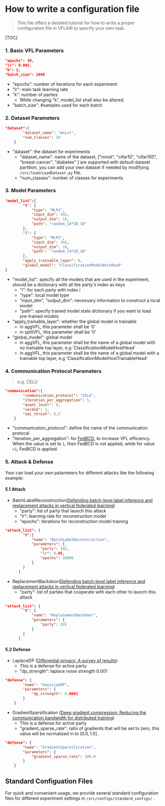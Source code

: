 # How to write a configuration file

> This file offers a detailed tutorial for how to write a proper configuration file in VFLAIR to specify your own task.

[TOC]

### 1. Basic VFL Parameters

```json
"epochs": 30,
"lr": 0.005,
"k": 2,
"batch_size": 2048
```

- "epochs": number of iterations for each experiment
- "lr": main task learning rate
- "k": number of parties
  - While changing "k", model_list shall also be altered.
- "batch_size": #samples used for each batch



### 2. Dataset Parameters

```json
"dataset":{
        "dataset_name": "mnist",
        "num_classes": 10
    }
```

- "dataset": the dataset for experiments
  - "dataset_name": name of the dataset, ["mnist", "cifar10", "cifar100", "breast-cancer", "diabetes" ] are supported with default dataset partition, you can add your own dataset if needed by modifying `/src/load/LoadDataset.py` file. 
  - "num_classes": number of classes for experiments



### 3. Model Parameters

```json
"model_list":{
        "0": {
            "type": "MLP2",
            "input_dim": 392,
            "output_dim": 10,
            "path": "random_14*28_10"
        },
        "1": {
            "type": "MLP2",
            "input_dim": 392,
            "output_dim": 10,
            "path": "random_14*28_10"
        },
        "apply_trainable_layer": 0,
        "global_model": "ClassificationModelHostHead"
}
```

- "model_list": specify all the models that are used in the experiment, should be a dictionary with all the party's index as keys
  - "i": for each party with index $i$
  - "type": local model type
  - "input_dim", "output_dim": necessary information to construct a local model
  - "path": specify trained model state dictionary if you want to load pre-trained models
- "apply_trainable_layer": whether the global model is trainable
  - in aggVFL, this parameter shall be '0'
  - in splitVFL, this parameter shall be '0'
- "global_model": global model
  - in aggVFL, this parameter shall be the name of a global model with no trainable top layer, e.g 'ClassificationModelHostHead'
  - in aggVFL, this parameter shall be the name of a global model with a trainable top layer, e.g 'ClassificationModelHostTrainableHead'



### 4. Communication Protocol Parameters

> e.g. CELU

```json
"communication":{
        "communication_protocol": "CELU",
        "iteration_per_aggregation": 5,
        "quant_level": 0,
        "vecdim": 1,
        "smi_thresh": 0.5
    }
```

- "communication_protocol": define the name of the communication protocal
- "iteration_per_aggregation": for [FedBCD](https://ieeexplore.ieee.org/abstract/document/9855231/), to increase VFL efficiency. When the value is set to `1`, then FedBCD is not applied, while for value `>1`, FedBCD is applied.



### 5. Attack & Defense

Your can load your own patameters for different attacks like the following example:

#### 5.1 Attack

- BatchLabelReconstruction([Defending batch-level label inference and replacement attacks in vertical federated learning](https://ieeexplore.ieee.org/abstract/document/9833321/))
  - "party": list of party that launch this attack
  - "lr": learning rate for reconstruction model
  - "epochs": iterations for reconstruction model training

```json
"attack_list": {
        "0":{
            "name": "BatchLabelReconstruction",
            "parameters": {
                "party": [0],
                "lr": 0.05,
                "epochs": 10000
            }
        }
      }
```

- ReplacementBackdoor([Defending batch-level label inference and replacement attacks in vertical federated learning](https://ieeexplore.ieee.org/abstract/document/9833321/))
  - "party": list of parties that cooperate with each other to launch this attack

```json
"attack_list": {
        "0": {
            "name": "ReplacementBackdoor",
            "parameters": {
                "party": [0]
            }
        }
      }
```

#### 5.2 Defense

- LaplaceDP ([Differential privacy: A survey of results](https://www.google.com.au/books/edition/Theory_and_Applications_of_Models_of_Com/JHFqCQAAQBAJ?hl=en&gbpv=1&pg=PA1&printsec=frontcover))
  - This is a defense for active party 
  - "dp_strength": laplace noise strength 0.001

```json
"defense": {
        "name": "GaussianDP",
        "parameters": {
            "dp_strength": 0.0001
        }
    }
```

- GradientSparsification ([Deep gradient compression: Reducing the communication bandwidth for distributed training](https://openreview.net/forum?id=SkhQHMW0W))
  - This is a defense for active party 
  - "gradient_sparse_rate": ratio of gradients that will be set to zero, this value will be normalized in to $[0.0,1.0]$.

```json
"defense": {
        "name": "GradientSparsification",
        "parameters": {
            "gradient_sparse_rate": 100.0
        }
    }
```



## Standard Configuation Files

For quick and convenient usage, we provide several standard configuration files for different experiment settings in `/src/configs/standard_configs/` . 